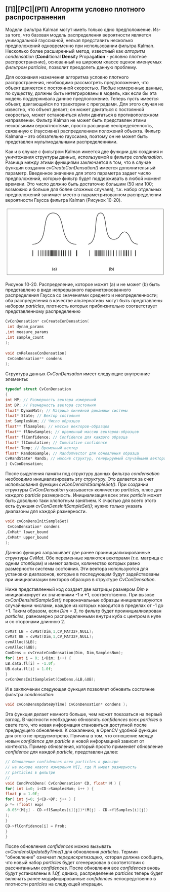 ## [П]|[РС]|(РП) Алгоритм условно плотного распространения

Модели фильтра Kalman могут иметь только одно предположение. Из-за того, что базовая модель распределения вероятности является унимодальной гауссианой, нельзя представить несколько предположений одновременно при использовании фильтра Kalman. Несколько более расширенный метод, известный как *алгоритм condensation* (**Cond**itional **Dens**ity Propag**ation** - условно плотное распространение), основанный на широком классе оценок именуемых *фильтром particles*, позволит преодолеть данную проблему.

Для осознания назначения алгоритма условно плотного распространения, необходимо рассмотреть предположение, что объект движется с постоянной скоростью. Любые измеренные данные, по существу, должны быть интегрированы в модель, как если бы эта модель поддерживала данное предположение. Теперь пусть имеется объект, двигающийся по траектории с преградами. Для этого случая не известно, что объект делает; он может двигаться с постоянной скоростью, может остановиться и/или двигаться в противоположном направлении. Фильтр Kalman не может быть представлен этими несколькими вероятностями, просто расширив неопределенность, связанную с (гауссиана) распределением положений объекта. Фильтр Kalmana – это обязательно гауссиана, поэтому он не может быть представлен мультмодальными распределениями.

Как и в случае с фильтром Kalman имеется две функции для создания и уничтожения структуры данных, используемой в фильтре *condensation*. Разница между этими функциями заключается в том, что в случае функции создания *cvCreateConDensation()* имеется дополнительный параметр. Введенное значение для этого параметра задает число предположений, которые фильтр будет поддерживать в любой момент времени. Это число должно быть достаточно большим (50 или 100; возможно и больше для более сложных случаев), т.к. набор отдельных предположений занимает место в параметризованном распределении вероятности Гаусса фильтра Kalman (Рисунок 10-20).

![Рисунок 10-20 не найден](Images/Pic_10_20.jpg)

Рисунок 10-20. Распределение, которое может (a) и не может (b) быть представлено в виде непрерывного параметризованного распределения Гаусса со значениями среднего и неопределенности; оба распределения в качестве альтернативы могут быть представлены набором *particles*, плотность которых приблизительно соответствует представленному распределению

```cpp
CvConDensation* cvCreateConDensation(
 int dynam_params
,int measure_params
,int sample_count
);

void cvReleaseConDensation(
 CvConDensation** condens
);
```

Структура данных *CvConDensation* имеет следующие внутренние элементы:

```cpp
typedef struct CvConDensation
{
int MP; // Размерность вектора измерений
int DP; // Размерность вектора состояния
float* DynamMatr; // Матрица линейной динамики системы
float* State; // Вектор состояния
int SamplesNum; // Число образцов
float** flSamples; // массив векторов-образцов
float** flNewSamples; // временный массив векторов-образцов
float* flConfidence; // Confidence для каждого образца
float* flCumulative; // Cumulative confidence
float* Temp; // Временный вектор
float* RandomSample; // RandomVector для обновления образца
CvRandState* RandS; // массив структур, генерируемый случайными векторами
} CvConDensation;
```

После выделения памяти под структуру данных фильтра *condensation* необходимо инициализировать эту структуру. Это делается за счет использования функции *cvConDensInitSampleSet()*. При создании структуры *CvConDensation* указывается количество *particles*, плюс для каждого *particle* размерность. Инициализация всех этих *particle* может быть довольно таки хлопотным занятием. К счастью для всего этого есть функция *cvConDensInitSampleSet()*; нужно только указать диапазоны для каждой размерности.

```cpp
void cvConDensInitSampleSet(
 CvConDensation* condens
,CvMat* lower_bound
,CvMat* upper_bound
);
```

Данная функция запрашивает две ранее проинициализированные структуры *CvMat*. Обе переменные являются векторами (т.е. матрица с одним столбцом) и имеют записи, количество которых равно размерности системы состояния. Эти вектора используются для установки диапазонов, которые в последующем будут задействованы при инициализации векторов образцов в структуре *CvConDensation*.

Ниже представленный код создает две матрицы размером *Dim* и инициализирует их значениями -1 и +1, соответственно. При вызове *cvConDensInitSampleSet()* первоначальные образцы инициализируются случайными числами, каждое из которых находится в пределах от -1 до +1. Таким образом, если *Dim = 3*, то фильтр будет проинициализирован *particles*, равномерно распределенными внутри куба с центром в нуле и со сторонами длинною 2.

```cpp
CvMat LB = cvMat(Dim,1,CV_MAT32F,NULL);
CvMat UB = cvMat(Dim,1,CV_MAT32F,NULL);
cvmAlloc(&LB);
cvmAlloc(&UB);
ConDens = cvCreateConDensation(Dim, Dim,SamplesNum);
for( int i = 0; i<Dim; i++) {
LB.data.fl[i] = -1.0f;
UB.data.fl[i] = 1.0f;
}
cvConDensInitSampleSet(ConDens,&LB,&UB);
```

И в заключении следующая функция позволяет обновить состояние фильтра *condensation*:

```cpp
void cvConDensUpdateByTime( CvConDensation* condens );
```

Эта функция делает немного больше, чем может показаться на первый взгляд. В частности необходимо обновлять *confidences* всех *particles* в свете того, что новая информация становиться доступной после предыдущего обновления. К сожалению, в OpenCV удобной функции для этого не предусмотрено. Причина в том, что отношение между новым *confidence* для *particle* и новой информацией зависит от контекста. Пример обновления, который просто применяет обновление *confidence* для каждой *particle*, представлен далее:

```cpp
// Обновление confidences всех particles в фильтре
// на основе нового измерения M[], где M имеет размерность
// particles в фильтре
//
void CondProbDens( CvConDensation* CD, float* M ) {
for( int i=0; i<CD->SamplesNum; i++ ) {
float p = 1.0f;
for( int j=0; j<CD->DP; j++ ) {
p *= (float) exp(
-0.05*(M[j] - CD->flSamples[i][j])*(M[j] - CD->flSamples[i][j])
);
}
CD->flConfidence[i] = Prob;
}
}
```

После обновления *confidences* можно вызывать *cvCondensUpdateByTime()* для обновления *particles*. Термин "обновление" означает *передискретизацию*, которая должна сообщить, что новый набор *particles* будет сгенерирован в соответствии с рассчитанными *confidences*. После обновления все *confidences* вновь будут установлены в *1.0f*, однако, распределение *particles* теперь будет включать ранее модифицированные *confidences* непосредственно в плотности *particles* на следующей итерации.